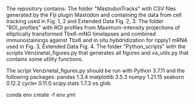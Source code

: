 The repository contains:
The folder "MastodonTracks" with CSV files generated by the Fiji plugin Mastodon and containing the data from cell tracking used in Fig. 1, 2 and Extended Data Fig. 2, 3.
The folder "ROI_profiles" with ROI profiles from Maximum-intensity projections of elliptically transformed Tbx6-mNG timelapses and combined immunostainings against Tbx6 and in situ hybdridization for ripply1 mRNA used in Fig. 3, Extended Data Fig. 4. 
The folder "Python_scripts" with the scripts Venzinetal_figures.py that generates all figures and va_utils.py that contains some utility functions. 

The script Venzinetal_figures.py should be run with Python 3.7.11 and the following packages:
pandas 1.3.4
matplotlib 3.5.3
numpy 1.21.15
seaborn 0.12.2
cycler 0.11.0
scipy.stats 1.7.3
 os
 glob

conda env create -f env.yml
